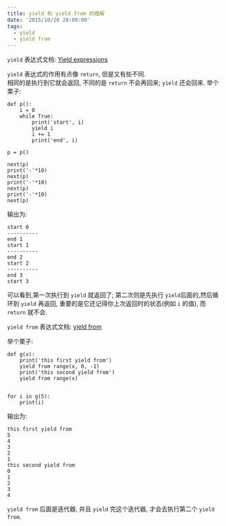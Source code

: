 ```yaml
---
title: yield 和 yield from 的理解
date: '2015/10/20 20:00:00'
tags:
  - yield
  - yield from
---
```


`yield` 表达式文档: [Yield expressions](https://docs.python.org/3/reference/expressions.html#yield-expressions)

`yield` 表达式的作用有点像 `return`, 但是又有些不同.<br>
相同的是执行到它就会返回, 不同的是 `return` 不会再回来; `yield` 还会回来. 举个栗子:

```
def p():
    i = 0
    while True:
        print('start', i)
        yield i
        i += 1
        print('end', i)

p = p()

next(p)
print('-'*10)
next(p)
print('-'*10)
next(p)
print('-'*10)
next(p)
```

输出为:

```
start 0
----------
end 1
start 1
----------
end 2
start 2
----------
end 3
start 3
```

可以看到,第一次执行到 `yield` 就返回了; 第二次则是先执行 `yield`后面的,然后循环到 `yield` 再返回, 重要的是它还记得你上次返回时的状态(例如 `i` 的值), 而 `return` 就不会.

`yield from` 表达式文档: [yield from](https://docs.python.org/3/whatsnew/3.3.html#pep-380-syntax-for-delegating-to-a-subgenerator)

举个栗子:

```
def g(x):
    print('this first yield from')
    yield from range(x, 0, -1)
    print('this second yield from')
    yield from range(x)


for i in g(5):
    print(i)
```

输出为:

```
this first yield from
5
4
3
2
1
this second yield from
0
1
2
3
4
```

`yield from` 后面是迭代器, 并且 `yield` 完这个迭代器, 才会去执行第二个 `yield from`.
